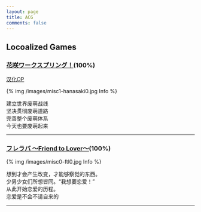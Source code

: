 ```yaml
---
layout: page
title: ACG
comments: false
---
```


## Locoalized Games

### [花咲ワークスプリング！](hanasaki-work-spring.html)(100%)

[汉化OP](http://www.bilibili.com/video/av3165475/)

{% img /images/misc1-hanasaki0.jpg Info %}

建立世界废萌战线<br>
坚决贯彻废萌道路<br>
完善整个废萌体系<br>
今天也要废萌起来

------

### [フレラバ ～Friend to Lover～](friend-to-lover.html)(100%)
{% img /images/misc0-ftl0.jpg Info %}

想到才会产生改变，才能够察觉的东西。<br>
少男少女们所想皆同。“我想要恋爱！”<br>
从此开始恋爱的历程。<br>
恋爱是不会不请自来的

------

